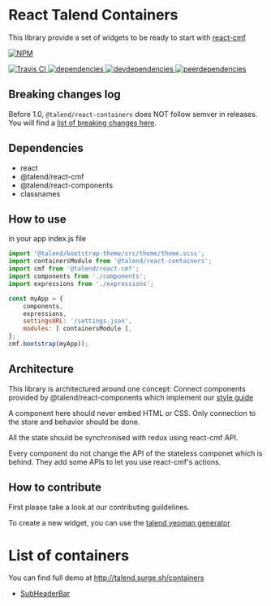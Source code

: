 # React Talend Containers

This library provide a set of widgets to be ready to start with [react-cmf](https://github.com/Talend/ui/blob/master/packages/cmf/README.md)

[![NPM][npm-icon] ][npm-url]

[![Travis CI][travis-ci-image] ][travis-ci-url]
[![dependencies][dependencies-image] ][dependencies-url]
[![devdependencies][devdependencies-image] ][devdependencies-url]
[![peerdependencies][peerdependencies-image] ][peerdependencies-url]

[npm-icon]: https://nodei.co/npm/@talend/react-containers.png?downloads=true
[npm-url]: https://npmjs.org/package/@talend/react-containers
[travis-ci-image]: https://travis-ci.org/Talend/ui.svg?branch=master
[travis-ci-url]: https://travis-ci.org/Talend/ui
[dependencies-image]: https://david-dm.org/Talend/ui/status.svg?path=packages/containers
[dependencies-url]: https://david-dm.org/Talend/ui?path=packages/containers
[devdependencies-image]: https://david-dm.org/Talend/ui/dev-status.png?path=packages/containers
[devdependencies-url]: https://david-dm.org/Talend/ui?path=packages/containers&type=dev
[peerdependencies-image]: https://david-dm.org/Talend/ui/peer-status.svg?path=packages/containers
[peerdependencies-url]: https://david-dm.org/Talend/ui?path=packages/containers&type=peer

## Breaking changes log

Before 1.0, `@talend/react-containers` does NOT follow semver in releases.
You will find a [list of breaking changes here](https://github.com/Talend/ui/wiki/BREAKING-CHANGE).

## Dependencies

* react
* @talend/react-cmf
* @talend/react-components
* classnames

## How to use

in your app index.js file

```javascript
import '@talend/bootstrap-theme/src/theme/theme.scss';
import containersModule from '@talend/react-containers';
import cmf from '@talend/react-cmf';
import components from './components';
import expressions from './expressions';

const myApp = {
    components,
    expressions,
    settingsURL: '/settings.json',
    modules: [ containersModule ],
};
cmf.bootstrap(myApp));
```

## Architecture

This library is architectured around one concept:
Connect components provided by @talend/react-components which implement our [style guide](http://guidelines.talend.com)

A component here should never embed HTML or CSS.
Only connection to the store and behavior should be done.

All the state should be synchronised with redux using react-cmf API.

Every component do not change the API of the stateless componet which is behind. They add some APIs to let you use react-cmf's actions.

## How to contribute

First please take a look at our contributing guildelines.

To create a new widget, you can use the [talend yeoman generator](https://github.com/Talend/generator-talend)

# List of containers

You can find full demo at http://talend.surge.sh/containers

* [SubHeaderBar](src/SubHeaderBar/SubHeaderBar.md)
